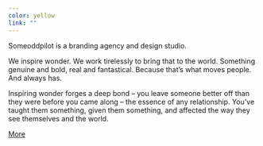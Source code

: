 ```yaml
---
color: yellow
link: ""
---
```

<div class="contained">
  <div class="half left display-serif left-align">
    <div class="text">
      <p class="drop-cap">Someoddpilot is a branding agency and design studio.</p>
      <p>We inspire wonder. We work tirelessly to bring that to the world. Something genuine and bold, real and fantastical. Because that’s what moves people. And always has. </p>
      <p>Inspiring wonder forges a deep bond – you leave someone better off than they were before you came along – the essence of any relationship. You’ve taught them something, given them something, and affected the way they see themselves and the world.</p>
      <a class="block-link" href="#">More</a>
    </div>
  </div><!--
   --><div class="half right full-height">
  </div>
</div>
